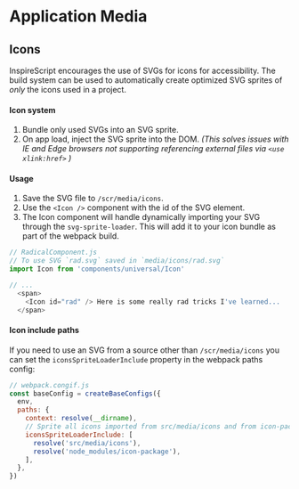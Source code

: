 # Application Media

## Icons

InspireScript encourages the use of SVGs for icons for accessibility. The build
system can be used to automatically create optimized SVG sprites of _only_ the
icons used in a project.

#### Icon system

1.  Bundle only used SVGs into an SVG sprite.
1.  On app load, inject the SVG sprite into the DOM. _(This solves issues with
    IE and Edge browsers not supporting referencing external files via
    `<use xlink:href>` )_

#### Usage

1.  Save the SVG file to `/scr/media/icons`.
1.  Use the `<Icon />` component with the id of the SVG element.
1.  The Icon component will handle dynamically importing your SVG through the
    `svg-sprite-loader`. This will add it to your icon bundle as part of the
    webpack build.

```javascript
// RadicalComponent.js
// To use SVG `rad.svg` saved in `media/icons/rad.svg`
import Icon from 'components/universal/Icon'

// ...
  <span>
    <Icon id="rad" /> Here is some really rad tricks I've learned...
  </span>
```

#### Icon include paths

If you need to use an SVG from a source other than `/scr/media/icons` you can
set the `iconsSpriteLoaderInclude` property in the webpack paths config:

```javascript
// webpack.congif.js
const baseConfig = createBaseConfigs({
  env,
  paths: {
    context: resolve(__dirname),
    // Sprite all icons imported from src/media/icons and from icon-package
    iconsSpriteLoaderInclude: [
      resolve('src/media/icons'),
      resolve('node_modules/icon-package'),
    ],
  },
})
```
